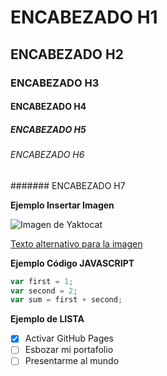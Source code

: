 # ENCABEZADO H1
## ENCABEZADO H2
### ENCABEZADO H3
#### ENCABEZADO H4
##### ENCABEZADO H5
###### ENCABEZADO H6

####### ENCABEZADO H7

**Ejemplo Insertar Imagen**

![Imagen de Yaktocat](https://octodex.github.com/images/yaktocat.png)

[Texto alternativo para la imagen](https://octodex.github.com/images/yaktocat.png)

**Ejemplo Código JAVASCRIPT**

```javascript
var first = 1;
var second = 2;
var sum = first + second;
```
**Ejemplo de LISTA**

- [X] Activar GitHub Pages
- [ ] Esbozar mi portafolio
- [ ] Presentarme al mundo
